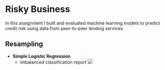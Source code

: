 # Risky Business

In this assignment I built and evaluated machine learning models to predict credit risk using data from peer-to-peer lending services.

## Resampling

- **Simple Logistic Regression**
  - imbalanced classification report
  ![](https://raw.githubusercontent.com/bhatt11z/classification/main/Screen%20shots/Screenshot%202021-07-05%20at%209.56.51%20PM.png)
